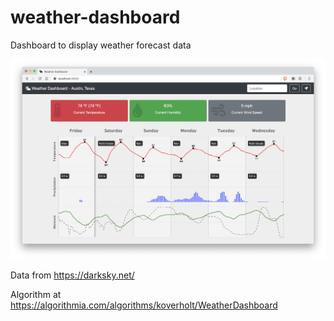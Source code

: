 # weather-dashboard

Dashboard to display weather forecast data

![Weather Dashboard](https://github.com/koverholt/weather-dashboard/blob/master/images/weather-dashboard.png?raw=true)

Data from https://darksky.net/

Algorithm at https://algorithmia.com/algorithms/koverholt/WeatherDashboard
